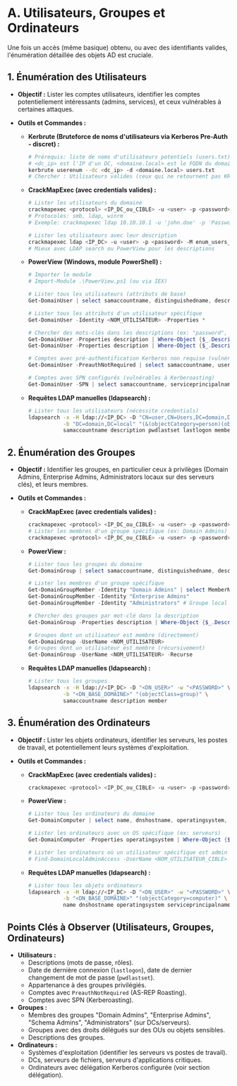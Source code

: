 # A. Utilisateurs, Groupes et Ordinateurs

Une fois un accès (même basique) obtenu, ou avec des identifiants valides, l'énumération détaillée des objets AD est cruciale.

## 1. Énumération des Utilisateurs

*   **Objectif :** Lister les comptes utilisateurs, identifier les comptes potentiellement intéressants (admins, services), et ceux vulnérables à certaines attaques.
*   **Outils et Commandes :**

    *   **Kerbrute (Bruteforce de noms d'utilisateurs via Kerberos Pre-Auth - discret) :**
        ```bash
        # Prérequis: liste de noms d'utilisateurs potentiels (users.txt)
        # <dc_ip> est l'IP d'un DC, <domaine.local> est le FQDN du domaine
        kerbrute userenum --dc <dc_ip> -d <domaine.local> users.txt
        # Chercher : Utilisateurs valides (ceux qui ne retournent pas KRB_AP_ERR_BAD_INTEGRITY ou KDC_ERR_C_PRINCIPAL_UNKNOWN)
        ```

    *   **CrackMapExec (avec credentials valides) :**
        ```bash
        # Lister les utilisateurs du domaine
        crackmapexec <protocol> <IP_DC_ou_CIBLE> -u <user> -p <password> --users
        # Protocoles: smb, ldap, winrm
        # Exemple: crackmapexec ldap 10.10.10.1 -u 'john.doe' -p 'Password123!' --users

        # Lister les utilisateurs avec leur description
        crackmapexec ldap <IP_DC> -u <user> -p <password> -M enum_users_by_group --option GROUP="Domain Users" # Pas direct pour description, mais liste les users
        # Mieux avec LDAP search ou PowerView pour les descriptions
        ```

    *   **PowerView (Windows, module PowerShell) :**
        ```powershell
        # Importer le module
        # Import-Module .\PowerView.ps1 (ou via IEX)

        # Lister tous les utilisateurs (attributs de base)
        Get-DomainUser | select samaccountname, distinguishedname, description, pwdlastset, lastlogon, memberof

        # Lister tous les attributs d'un utilisateur spécifique
        Get-DomainUser -Identity <NOM_UTILISATEUR> -Properties *

        # Chercher des mots-clés dans les descriptions (ex: "password", "admin", "service")
        Get-DomainUser -Properties description | Where-Object {$_.Description -like "*pass*"} | select samaccountname, description
        Get-DomainUser -Properties description | Where-Object {$_.Description -ne $null} | select samaccountname, description

        # Comptes avec pré-authentification Kerberos non requise (vulnérables à AS-REP Roasting)
        Get-DomainUser -PreauthNotRequired | select samaccountname, userprincipalname

        # Comptes avec SPN configurés (vulnérables à Kerberoasting)
        Get-DomainUser -SPN | select samaccountname, serviceprincipalname, memberof
        ```

    *   **Requêtes LDAP manuelles (ldapsearch) :**
        ```bash
        # Lister tous les utilisateurs (nécessite credentials)
        ldapsearch -x -H ldap://<IP_DC> -D "CN=user,CN=Users,DC=domain,DC=local" -w "password" \
                   -b "DC=domain,DC=local" "(&(objectCategory=person)(objectClass=user))" \
                   samaccountname description pwdlastset lastlogon memberof
        ```

## 2. Énumération des Groupes

*   **Objectif :** Identifier les groupes, en particulier ceux à privilèges (Domain Admins, Enterprise Admins, Administrators locaux sur des serveurs clés), et leurs membres.
*   **Outils et Commandes :**

    *   **CrackMapExec (avec credentials valides) :**
        ```bash
        crackmapexec <protocol> <IP_DC_ou_CIBLE> -u <user> -p <password> --groups
        # Lister les membres d'un groupe spécifique (ex: Domain Admins)
        crackmapexec <protocol> <IP_DC_ou_CIBLE> -u <user> -p <password> -M enum_users_by_group --option GROUP="Domain Admins"
        ```

    *   **PowerView :**
        ```powershell
        # Lister tous les groupes du domaine
        Get-DomainGroup | select samaccountname, distinguishedname, description, memberof, members

        # Lister les membres d'un groupe spécifique
        Get-DomainGroupMember -Identity "Domain Admins" | select MemberName, MemberDistinguishedName
        Get-DomainGroupMember -Identity "Enterprise Admins"
        Get-DomainGroupMember -Identity "Administrators" # Groupe local sur le DC si exécuté sur un DC

        # Chercher des groupes par mot-clé dans la description
        Get-DomainGroup -Properties description | Where-Object {$_.Description -like "*admin*"}

        # Groupes dont un utilisateur est membre (directement)
        Get-DomainGroup -UserName <NOM_UTILISATEUR>
        # Groupes dont un utilisateur est membre (récursivement)
        Get-DomainGroup -UserName <NOM_UTILISATEUR> -Recurse
        ```

    *   **Requêtes LDAP manuelles (ldapsearch) :**
        ```bash
        # Lister tous les groupes
        ldapsearch -x -H ldap://<IP_DC> -D "<DN_USER>" -w "<PASSWORD>" \
                   -b "<DN_BASE_DOMAINE>" "(objectClass=group)" \
                   samaccountname description member
        ```

## 3. Énumération des Ordinateurs

*   **Objectif :** Lister les objets ordinateurs, identifier les serveurs, les postes de travail, et potentiellement leurs systèmes d'exploitation.
*   **Outils et Commandes :**

    *   **CrackMapExec (avec credentials valides) :**
        ```bash
        crackmapexec <protocol> <IP_DC_ou_CIBLE> -u <user> -p <password> --computers
        ```

    *   **PowerView :**
        ```powershell
        # Lister tous les ordinateurs du domaine
        Get-DomainComputer | select name, dnshostname, operatingsystem, serviceprincipalname, distinguishedname

        # Lister les ordinateurs avec un OS spécifique (ex: serveurs)
        Get-DomainComputer -Properties operatingsystem | Where-Object {$_.operatingsystem -like "*Server*"} | select name, operatingsystem

        # Lister les ordinateurs où un utilisateur spécifique est admin local (nécessite des droits pour interroger à distance)
        # Find-DomainLocalAdminAccess -UserName <NOM_UTILISATEUR_CIBLE> (peut être long et bruyant)
        ```

    *   **Requêtes LDAP manuelles (ldapsearch) :**
        ```bash
        # Lister tous les objets ordinateurs
        ldapsearch -x -H ldap://<IP_DC> -D "<DN_USER>" -w "<PASSWORD>" \
                   -b "<DN_BASE_DOMAINE>" "(objectCategory=computer)" \
                   name dnshostname operatingsystem serviceprincipalname
        ```

## Points Clés à Observer (Utilisateurs, Groupes, Ordinateurs)
*   **Utilisateurs :**
    *   Descriptions (mots de passe, rôles).
    *   Date de dernière connexion (`lastlogon`), date de dernier changement de mot de passe (`pwdlastset`).
    *   Appartenance à des groupes privilégiés.
    *   Comptes avec `PreauthNotRequired` (AS-REP Roasting).
    *   Comptes avec SPN (Kerberoasting).
*   **Groupes :**
    *   Membres des groupes "Domain Admins", "Enterprise Admins", "Schema Admins", "Administrators" (sur DCs/serveurs).
    *   Groupes avec des droits délégués sur des OUs ou objets sensibles.
    *   Descriptions des groupes.
*   **Ordinateurs :**
    *   Systèmes d'exploitation (identifier les serveurs vs postes de travail).
    *   DCs, serveurs de fichiers, serveurs d'applications critiques.
    *   Ordinateurs avec délégation Kerberos configurée (voir section délégation).
``` 